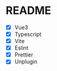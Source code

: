 # README

- [x] Vue3  
- [x] Typescript  
- [x] Vite  
- [x] Eslint  
- [x] Prettier  
- [x] Unplugin  
